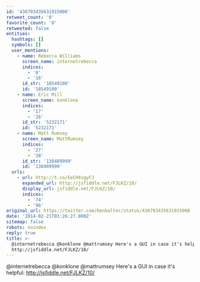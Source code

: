 ```yaml
---
id: '436703435631915008'
retweet_count: '0'
favorite_count: '0'
retweeted: false
entities:
  hashtags: []
  symbols: []
  user_mentions:
    - name: Rebecca Williams
      screen_name: internetrebecca
      indices:
        - '0'
        - '16'
      id_str: '18549100'
      id: '18549100'
    - name: Eric Mill
      screen_name: konklone
      indices:
        - '17'
        - '26'
      id_str: '5232171'
      id: '5232171'
    - name: Matt Rumsey
      screen_name: MattRumsey
      indices:
        - '27'
        - '38'
      id_str: '138489999'
      id: '138489999'
  urls:
    - url: http://t.co/EeCHXvgyFJ
      expanded_url: http://jsfiddle.net/FJLKZ/10/
      display_url: jsfiddle.net/FJLKZ/10/
      indices:
        - '74'
        - '96'
original_url: https://twitter.com/benbalter/status/436703435631915008
date: '2014-02-21T03:26:27.000Z'
sitemap: false
robots: noindex
reply: true
title: >-
  @internetrebecca @konklone @mattrumsey Here's a GUI in case it's helpful:
  http://jsfiddle.net/FJLKZ/10/
---
```


@internetrebecca @konklone @mattrumsey Here's a GUI in case it's helpful: http://jsfiddle.net/FJLKZ/10/
